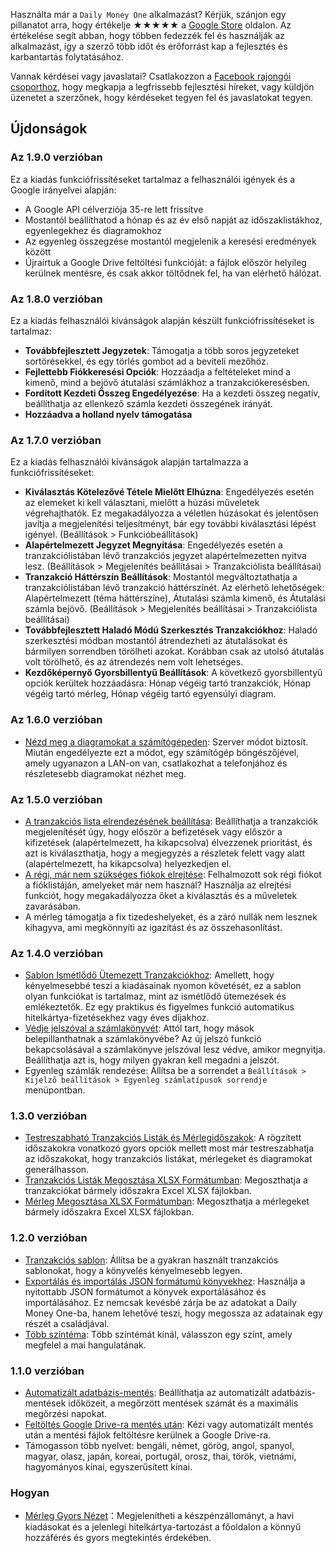 Használta már a `Daily Money One` alkalmazást? Kérjük, szánjon egy pillanatot arra, hogy értékelje ★★★★★ a [Google Store](https://play.google.com/store/apps/details?id=com.colaorange.dailymoneyone) oldalon. Az értékelése segít abban, hogy többen fedezzék fel és használják az alkalmazást, így a szerző több időt és erőforrást kap a fejlesztés és karbantartás folytatásához.

Vannak kérdései vagy javaslatai? Csatlakozzon a [Facebook rajongói csoporthoz](https://www.facebook.com/colaorange.daily.money), hogy megkapja a legfrissebb fejlesztési híreket, vagy küldjön üzenetet a szerzőnek, hogy kérdéseket tegyen fel és javaslatokat tegyen.

## Újdonságok

### Az 1.9.0 verzióban
Ez a kiadás funkciófrissítéseket tartalmaz a felhasználói igények és a Google irányelvei alapján:
* A Google API célverziója 35-re lett frissítve  
* Mostantól beállíthatod a hónap és az év első napját az időszaklistákhoz, egyenlegekhez és diagramokhoz  
* Az egyenleg összegzése mostantól megjelenik a keresési eredmények között  
* Újraírtuk a Google Drive feltöltési funkcióját: a fájlok először helyileg kerülnek mentésre, és csak akkor töltődnek fel, ha van elérhető hálózat.

### Az 1.8.0 verzióban
Ez a kiadás felhasználói kívánságok alapján készült funkciófrissítéseket is tartalmaz:
* **Továbbfejlesztett Jegyzetek**: Támogatja a több soros jegyzeteket sortörésekkel, és egy törlés gombot ad a beviteli mezőhöz.
* **Fejlettebb Fiókkeresési Opciók**: Hozzáadja a feltételeket mind a kimenő, mind a bejövő átutalási számlákhoz a tranzakciókeresésben.
* **Fordított Kezdeti Összeg Engedélyezése**: Ha a kezdeti összeg negatív, beállíthatja az ellenkező számla kezdeti összegének irányát.
* **Hozzáadva a holland nyelv támogatása**

### Az 1.7.0 verzióban
Ez a kiadás felhasználói kívánságok alapján tartalmazza a funkciófrissítéseket:
* **Kiválasztás Kötelezővé Tétele Mielőtt Elhúzna**: Engedélyezés esetén az elemeket ki kell választani, mielőtt a húzási műveletek végrehajthatók. Ez megakadályozza a véletlen húzásokat és jelentősen javítja a megjelenítési teljesítményt, bár egy további kiválasztási lépést igényel. (Beállítások > Funkcióbeállítások)
* **Alapértelmezett Jegyzet Megnyitása**: Engedélyezés esetén a tranzakciólistában lévő tranzakciós jegyzet alapértelmezetten nyitva lesz. (Beállítások > Megjelenítés beállításai > Tranzakciólista beállításai)
* **Tranzakció Háttérszín Beállítások**: Mostantól megváltoztathatja a tranzakciólistában lévő tranzakció háttérszínét. Az elérhető lehetőségek: Alapértelmezett (téma háttérszíne), Átutalási számla kimenő, és Átutalási számla bejövő. (Beállítások > Megjelenítés beállításai > Tranzakciólista beállításai)
* **Továbbfejlesztett Haladó Módú Szerkesztés Tranzakciókhoz**: Haladó szerkesztési módban mostantól átrendezheti az átutalásokat és bármilyen sorrendben törölheti azokat. Korábban csak az utolsó átutalás volt törölhető, és az átrendezés nem volt lehetséges.
* **Kezdőképernyő Gyorsbillentyű Beállítások**: A következő gyorsbillentyű opciók kerültek hozzáadásra: Hónap végéig tartó tranzakciók, Hónap végéig tartó mérleg, Hónap végéig tartó egyensúlyi diagram.

### Az 1.6.0 verzióban
* [Nézd meg a diagramokat a számítógépeden](https://youtu.be/Ag8cqg9gzi0): Szerver módot biztosít. Miután engedélyezte ezt a módot, egy számítógép böngészőjével, amely ugyanazon a LAN-on van, csatlakozhat a telefonjához és részletesebb diagramokat nézhet meg.

### Az 1.5.0 verzióban
* [A tranzakciós lista elrendezésének beállítása](https://youtu.be/TzQj2pY6sWs): Beállíthatja a tranzakciók megjelenítését úgy, hogy először a befizetések vagy először a kifizetések (alapértelmezett, ha kikapcsolva) élvezzenek prioritást, és azt is kiválaszthatja, hogy a megjegyzés a részletek felett vagy alatt (alapértelmezett, ha kikapcsolva) helyezkedjen el.
* [A régi, már nem szükséges fiókok elrejtése](https://youtu.be/nKq7Mh_2nQA): Felhalmozott sok régi fiókot a fióklistáján, amelyeket már nem használ? Használja az elrejtési funkciót, hogy megakadályozza őket a kiválasztás és a műveletek zavarásában.
* A mérleg támogatja a fix tizedeshelyeket, és a záró nullák nem lesznek kihagyva, ami megkönnyíti az igazítást és az összehasonlítást.

### Az 1.4.0 verzióban
* [Sablon Ismétlődő Ütemezett Tranzakciókhoz](https://youtu.be/TzQj2pY6sWs): Amellett, hogy kényelmesebbé teszi a kiadásainak nyomon követését, ez a sablon olyan funkciókat is tartalmaz, mint az ismétlődő ütemezések és emlékeztetők. Ez egy praktikus és figyelmes funkció automatikus hitelkártya-fizetésekhez vagy éves díjakhoz.
* [Védje jelszóval a számlakönyvét](https://youtu.be/peoYqNG_4pk): Attól tart, hogy mások belepillanthatnak a számlakönyvébe? Az új jelszó funkció bekapcsolásával a számlakönyve jelszóval lesz védve, amikor megnyitja. Beállíthatja azt is, hogy milyen gyakran kell megadni a jelszót.
* Egyenleg számlák rendezése: Állítsa be a sorrendet a `Beállítások > Kijelző beállítások > Egyenleg számlatípusok sorrendje` menüpontban.

### 1.3.0 verzióban
* [Testreszabható Tranzakciós Listák és Mérlegidőszakok](https://youtu.be/O7EcLN82qIU): A rögzített időszakokra vonatkozó gyors opciók mellett most már testreszabhatja az időszakokat, hogy tranzakciós listákat, mérlegeket és diagramokat generálhasson.
* [Tranzakciós Listák Megosztása XLSX Formátumban](https://youtu.be/Bf7j39fsCSc): Megoszthatja a tranzakciókat bármely időszakra Excel XLSX fájlokban.
* [Mérleg Megosztása XLSX Formátumban](https://youtu.be/kpxJxNsButA): Megoszthatja a mérlegeket bármely időszakra Excel XLSX fájlokban.

### 1.2.0 verzióban
* [Tranzakciós sablon](https://youtu.be/CtfJ5BecZfY): Állítsa be a gyakran használt tranzakciós sablonokat, hogy a könyvelés kényelmesebb legyen.
* [Exportálás és importálás JSON formátumú könyvekhez](https://youtu.be/bHGEH7zcj78): Használja a nyitottabb JSON formátumot a könyvek exportálásához és importálásához. Ez nemcsak kevésbé zárja be az adatokat a Daily Money One-ba, hanem lehetővé teszi, hogy megossza az adatainak egy részét a családjával.
* [Több színtéma](https://youtu.be/3Yw7m2AOvfc): Több színtémát kínál, válasszon egy színt, amely megfelel a mai hangulatának.

### 1.1.0 verzióban
* [Automatizált adatbázis-mentés](https://youtube.com/shorts/dWePWDncx0k): Beállíthatja az automatizált adatbázis-mentések időközeit, a megőrzött mentések számát és a maximális megőrzési napokat.
* [Feltöltés Google Drive-ra mentés után](https://youtu.be/hOJdtKElLuw): Kézi vagy automatizált mentés után a mentési fájlok feltöltésre kerülnek a Google Drive-ra.
* Támogasson több nyelvet: bengáli, német, görög, angol, spanyol, magyar, olasz, japán, koreai, portugál, orosz, thai, török, vietnámi, hagyományos kínai, egyszerűsített kínai.

### Hogyan
 * [Mérleg Gyors Nézet](https://youtu.be/66tJxSrI_vQ)：Megjelenítheti a készpénzállományt, a havi kiadásokat és a jelenlegi hitelkártya-tartozást a főoldalon a könnyű hozzáférés és gyors megtekintés érdekében.